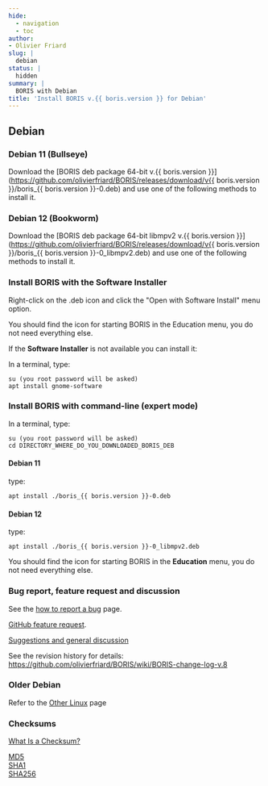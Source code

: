 ```yaml
---
hide:
  - navigation
  - toc
author:
- Olivier Friard
slug: |
  debian
status: |
  hidden
summary: |
  BORIS with Debian
title: 'Install BORIS v.{{ boris.version }} for Debian'
---
```


## Debian


### Debian 11 (Bullseye)

Download the [BORIS deb package 64-bit
v.{{ boris.version }}](https://github.com/olivierfriard/BORIS/releases/download/v{{ boris.version }}/boris_{{ boris.version }}-0.deb)
and use one of the following methods to install it.

### Debian 12 (Bookworm)

Download the [BORIS deb package 64-bit libmpv2
v.{{ boris.version }}](https://github.com/olivierfriard/BORIS/releases/download/v{{ boris.version }}/boris_{{ boris.version }}-0_libmpv2.deb)
and use one of the following methods to install it.



### Install BORIS with the Software Installer

Right-click on the .deb icon and click the "Open with Software Install" menu option.

You should find the icon for starting BORIS in the Education menu, you
do not need everything else.

If the **Software Installer** is not available you can install it:

In a terminal, type:

    su (you root password will be asked)
    apt install gnome-software



### Install BORIS with command-line (expert mode)

In a terminal, type:

    su (you root password will be asked)
    cd DIRECTORY_WHERE_DO_YOU_DOWNLOADED_BORIS_DEB

#### Debian 11

type:

    apt install ./boris_{{ boris.version }}-0.deb

#### Debian 12

type:

    apt install ./boris_{{ boris.version }}-0_libmpv2.deb

You should find the icon for starting BORIS in the **Education** menu,
you do not need everything else.

### Bug report, feature request and discussion

See the [how to report a bug](report_a_bug.md) page.

[GitHub feature
request](https://github.com/olivierfriard/BORIS/issues/new?assignees=&labels=feature+request&template=feature_request.md&title=).

[Suggestions and general
discussion](https://github.com/olivierfriard/BORIS/discussions)

See the revision history for details:
<https://github.com/olivierfriard/BORIS/wiki/BORIS-change-log-v.8>


### Older Debian


Refer to the [Other Linux](other_linux.md) page


### Checksums

[What Is a Checksum?](https://en.wikipedia.org/wiki/Checksum)

[MD5](https://github.com/olivierfriard/BORIS/releases/download/v###VER###/md5sum.txt)  
[SHA1](https://github.com/olivierfriard/BORIS/releases/download/v###VER###/sha1sum.txt)  
[SHA256](https://github.com/olivierfriard/BORIS/releases/download/v###VER###/sha256sum.txt)  
